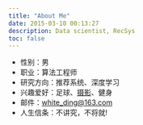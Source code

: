 ```yaml
---
title: "About Me"
date: 2015-03-10 00:13:27
description: Data scientist, RecSys
toc: false
---
```



- 性别：男
- 职业：算法工程师
- 研究方向：推荐系统、深度学习
- 兴趣爱好：足球、[摄影](https://www.instagram.com/whiteding94/)、健身
- 邮件：[white\_ding@163.com](mailto:white_ding@163.com)
- 人生信条：不讲究，不将就!


